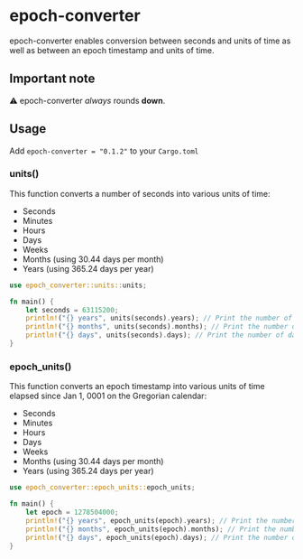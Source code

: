 # epoch-converter

epoch-converter enables conversion between seconds and units of time as well as between an epoch timestamp and units of time.

## Important note

⚠️ epoch-converter _always_ rounds **down**.

## Usage

Add `epoch-converter = "0.1.2"` to your `Cargo.toml`

### units()

This function converts a number of seconds into various units of time:

- Seconds
- Minutes
- Hours
- Days
- Weeks
- Months (using 30.44 days per month)
- Years (using 365.24 days per year)

```rust
use epoch_converter::units::units;

fn main() {
    let seconds = 63115200;
    println!("{} years", units(seconds).years); // Print the number of years in 63115200 seconds.
    println!("{} months", units(seconds).months); // Print the number of months in 63115200 seconds.
    println!("{} days", units(seconds).days); // Print the number of days in 63115200 seconds.
}
```

### epoch_units()

This function converts an epoch timestamp into various units of time elapsed since Jan 1, 0001 on the Gregorian calendar:

- Seconds
- Minutes
- Hours
- Days
- Weeks
- Months (using 30.44 days per month)
- Years (using 365.24 days per year)

```rust
use epoch_converter::epoch_units::epoch_units;

fn main() {
    let epoch = 1278504000;
    println!("{} years", epoch_units(epoch).years); // Print the number of years in the epoch timestamp 1278504000.
    println!("{} months", epoch_units(epoch).months); // Print the number of months in the epoch timestamp 1278504000.
    println!("{} days", epoch_units(epoch).days); // Print the number of days in the epoch timestamp 1278504000.
}
```
